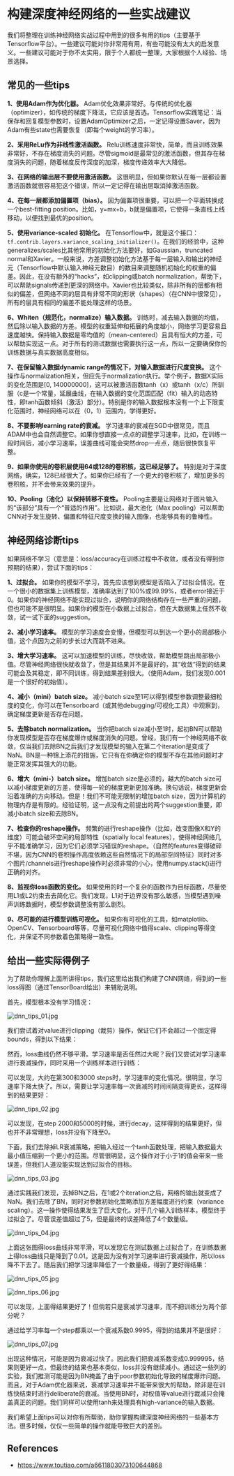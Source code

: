 # 构建深度神经网络的一些实战建议



我们将整理在训练神经网络实战过程中用到的很多有用的tips（主要基于Tensorflow平台）。一些建议可能对你非常用有用，有些可能没有太大的启发意义。一些建议可能对于你不太实用，限于个人都统一整理，大家根据个人经验、场景选择。



## 常见的一些tips

**1、使用Adam作为优化器。** Adam优化效果非常好。与传统的优化器（optimizer），如传统的梯度下降法，它应该是首选。Tensorflow实践笔记：当保存和回复模型参数时，设置AdamOptimizer之后，一定记得设置Saver，因为Adam有些state也需要恢复（即每个weight的学习率）。

**2、采用ReLu作为非线性激活函数。** Relu训练速度非常快，简单，而且训练效果非常好，不存在梯度消失的问题。尽管sigmoid是最常见的激活函数，但其存在梯度消失的问题，随着梯度反传深度的加深，梯度传递效率大大降低。

**3、在网络的输出层不要使用激活函数。** 这很明显，但如果你默认在每一层都设置激活函数就很容易犯这个错误，所以一定记得在输出层取消掉激活函数。

**4、在每一层都添加偏置项（bias）。** 因为偏置项很重要，可以把一个平面转换成一个best-fitting position。比如，y=mx+b，b就是偏置项，它使得一条直线上线移动，以便找到最优的position。

**5、使用variance-scaled 初始化。** 在Tensorflow中，就是这个接口：`tf.contrib.layers.variance_scaling_initializer()`。在我们的经验中，这种generalizes/scales比其他常用的初始化方法要好，如Gaussian，truncated normal和Xavier。一般来说，方差调整初始化方法基于每一层输入和输出的神经元（Tensorflow中默认输入神经元数目）的数目来调整随机初始化的权重的偏差。因此，在没有额外的“hacks”，如clipping或batch normalization，帮助下，可以帮助signals传递到更深的网络中。Xavier也比较类似，除非所有的层都有相似的偏差，但网络不同的层具有非常不同的形状（shapes）（在CNN中很常见），所有的层具有相同的偏差不能处理这样的场景。

**6、Whiten（规范化，normalize）输入数据。** 训练时，减去输入数据的均值，然后除以输入数据的方差。模型的权重延伸和拓展的角度越小，网络学习更容易且速度越快。保持输入数据是零均值的（mean-centered）且具有恒大的方差，可以帮助实现这一点。对于所有的测试数据也需要执行这一点，所以一定要确保你的训练数据与真实数据高度相似。

**7、在保留输入数据dynamic range的情况下，对输入数据进行尺度变换。** 这个操作与normalization相关，但应先于normalization执行。举个例子，数据X实际的变化范围是[0, 140000000]，这可以被激活函数tanh（x）或tanh（x/c）所驯服（c是一个常量，延展曲线，在输入数据的变化范围匹配（fit）输入的动态特性，即tanh函数倾斜（激活）部分）。特别是你的输入数据根本没有一个上下限变化范围时，神经网络可以在（0，1）范围内，学得更好。

**8、不要影响learning rate的衰减。** 学习速率的衰减在SGD中很常见，而且ADAM中也会自然调整它。如果你想直接一点点的调整学习速率，比如，在训练一段时间后，减小学习速率，误差曲线可能会突然drop一点点，随后很快恢复平整。

**9、如果你使用的卷积层使用64或128的卷积核，这已经足够了。** 特别是对于深度网络，确实，128已经很大了。如果你已经有了一个更大的卷积核了，增加更多的卷积核，并不会带来效果的提升。

**10、Pooling（池化）以保持转移不变性。** Pooling主要是让网络对于图片输入的“该部分”具有一个“普适的作用”。比如说，最大池化（Max pooling）可以帮助CNN对于发生旋转、偏置和特征尺度变换的输入图像，也能够具有的鲁棒性。



## 神经网络诊断tips

如果网络不学习（意思是：loss/accuracy在训练过程中不收敛，或者没有得到你预期的结果），尝试下面的tips：

**1、过拟合。** 如果你的模型不学习，首先应该想到模型是否陷入了过拟合情况。在一个很小的数据集上训练模型，准确率达到了100%或99.99%，或者error接近于0。如果你的神经网络不能实现过拟合，说明你的网络结构存在一些严重的问题，但也可能不是很明显。如果你的模型在小数据上过拟合，但在大数据集上任然不收敛，试一试下面的suggestion。

**2、减小学习速率。** 模型的学习速度会变慢，但模型可以到达一个更小的局部极小值，这个点因为之前的步长过大而跳不进来。

**3、增大学习速率。** 这可以加速模型的训练，尽快收敛，帮助模型跳出局部极小值。尽管神经网络很快就收敛了，但是其结果并不是最好的，其“收敛”得到的结果可能会及其稳定，即不同训练，得到结果差别很大。（使用Adam，我们发现0.001是一个很好的初始值）。

**4、减小（mini）batch size。** 减小batch size至1可以得到模型参数调整最细粒度的变化，你可以在Tensorboard（或其他debugging/可视化工具）中观察到，确定梯度更新是否存在问题。

**5、去除batch normalization。** 当你把batch size减小至1时，起初BN可以帮助你发现模型是否存在梯度爆炸或梯度消失的问题。曾经，我们有一个神经网络不收敛，仅当我们去除BN之后我们才发现模型的输入在第二个iteration是变成了NaN。BN是一种锦上添花的措施，它只有在你确定你的模型不存在其他问题时才能正常发挥其强大的功能。

**6、增大（mini-）batch size。** 增加batch size是必须的，越大的batch size可以减小梯度更新的方差，使得每一轮的梯度更新更加准确。换句话说，梯度更新会沿着准确的方向移动。但是！我们不可能无限制的增加batch size，因为计算机的物理内存是有限的。经验证明，这一点没有之前提出的两个suggestion重要，即减小batch size和去除BN。

**7、检查你的reshape操作。** 频繁的进行reshape操作（比如，改变图像X和Y的维度）可能会破环空间的局部特性（spatially local features），使得神经网络几乎不能准确学习，因为它们必须学习错误的reshape。（自然的features变得破碎不堪，因为CNN的卷积操作高度依赖这些自然情况下的局部空间特征）同时对多个图片/channels进行reshape操作时必须非常的小心，使用numpy.stack()进行正确的对齐。

**8、监视你loss函数的变化。** 如果使用的时一个复杂的函数作为目标函数，尽量使用L1或L2约束去去简化它。我们发现，L1对于边界没有那么敏感，当模型遇到噪声训练数据时，模型参数调整没有那么剧烈。

**9、尽可能的进行模型训练可视化。** 如果你有可视化的工具，如matplotlib、OpenCV、Tensorboard等等，尽量可视化网络中值得scale、clipping等得变化，并保证不同参数着色策略得一致性。



## 给出一些实际得例子

为了帮助你理解上面所讲得tips，我们这里给出我们构建了CNN网络，得到的一些loss得图（通过TensorBoard给出）来辅助说明。

首先，模型根本没有学习情况：

![dnn_tips_01.jpg](images/dnn_tips_01.jpeg)

我们尝试着对value进行clipping（裁剪）操作，保证它们不会超过一个固定得bounds，得到以下结果：

然而，loss曲线仍然不够平滑。学习速率是否任然过大呢？我们又尝试对学习速率进行衰减操作，同时采用一个训练样本进行训练：

可以发现，大约在第300和3000 steps时，学习速率的变化情况。很明显，学习速率下降太快了。所以，需要让学习速率每一次衰减的时间间隔变得更长，这样得到的结果更好：

![dnn_tips_02.jpg](images/dnn_tips_02.jpeg)

可以发现，在step 2000和5000的时候，进行decay，这样得到的结果更好，但也并不非常理想，loss并没有下降至0。

下面，我们去除掉LR衰减策略，把输入经过一个tanh函数处理，把输入数据最大最小值压缩到一个更小的范围。尽管很明显，这个操作对于小于1的值会带来一些误差，但我们人道没能实现达到过拟合的目标。

![dnn_tips_03.jpg](images/dnn_tips_03.jpeg)

通过实践我们发现，去掉BN之后，在1或2个iteration之后，网络的输出就变成了NaN。我们去除了BN，同时对参数初始化策略添加方差幅度进行约束（variance scaling）。这一操作使得结果发生了巨大变化。对于几个输入训练样本，模型终于过拟合了。尽管误差值超过了5，但是最终的误差降低了4个数量级。

![dnn_tips_04.jpg](images/dnn_tips_04.jpeg)

上面这张图得loss曲线非常平滑，可以发现它在测试数据上过拟合了，在训练数据上得loss曲线只是降到了0.01。这是因为没有对学习速率进行衰减操作，所以loss降不下去了。随后我们把学习速率降低了一个数量级，得到了更好得结果：

![dnn_tips_05.jpg](images/dnn_tips_05.jpeg)

![dnn_tips_06.jpg](images/dnn_tips_06.jpeg)

可以发现，上面得结果更好了！但倘若只是衰减学习速率，而不把训练分为两个部分呢？

通过给学习率每一个step都乘以一个衰减系数0.9995，得到的结果并不是很好：

![dnn_tips_07.jpg](images/dnn_tips_07.jpeg)

出现这种情况，可能是因为衰减过快了。因此我们把衰减系数变成0.999995，结果则更好一点，但最终的结果也基本类似，loss并没有继续减小。通过这一些列的实验，我们推测可能是因为BN掩盖了由于poor参数初始化导致的梯度爆炸问题。而且，对于Adam优化器来说，衰减学习速率并不能带来很大的帮助，除非是在训练快结束时进行deliberate的衰减。当使用BN时，对权值等value进行裁减只会掩盖真正的问题。我们同样可以使用tanh来处理具有high-variance的输入数据。

我们希望上面tips可以对你有所帮助，助你掌握构建深度神经网络的一些基本方法。很多时候，仅仅一些简单的操作就能导致巨大的差别。



## References

* https://www.toutiao.com/a6611803073100644868